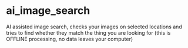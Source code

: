 # ai_image_search
AI assisted image search, checks your images on selected locations and tries to find whether they match the thing you are looking for (this is OFFLINE processing, no data leaves your computer) 
